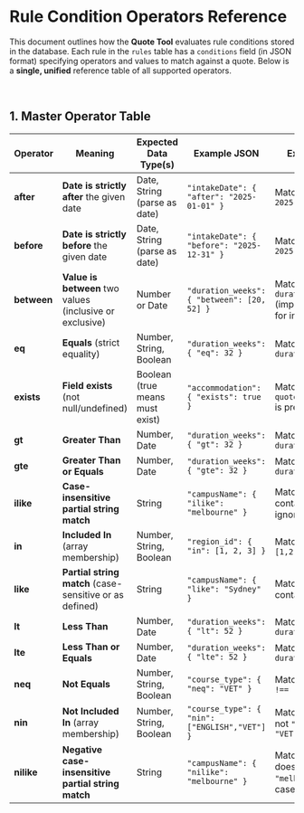 # Rule Condition Operators Reference

This document outlines how the **Quote Tool** evaluates rule conditions stored in the database. Each rule in the `rules` table has a `conditions` field (in JSON format) specifying operators and values to match against a quote. Below is a **single, unified** reference table of all supported operators.

<br>

## **1. Master Operator Table**

| **Operator** | **Meaning**                                              | **Expected Data Type(s)**       | **Example JSON**                             | **Example Evaluation**                                                            |
| ------------ | -------------------------------------------------------- | ------------------------------- | -------------------------------------------- | --------------------------------------------------------------------------------- |
| **after**    | **Date is strictly after** the given date                | Date, String (parse as date)    | `"intakeDate": { "after": "2025-01-01" }`    | Matches if `intakeDate` > `2025-01-01`                                            |
| **before**   | **Date is strictly before** the given date               | Date, String (parse as date)    | `"intakeDate": { "before": "2025-12-31" }`   | Matches if `intakeDate` < `2025-12-31`                                            |
| **between**  | **Value is between** two values (inclusive or exclusive) | Number or Date                  | `"duration_weeks": { "between": [20, 52] }`  | Matches if `20 <= duration_weeks <= 52` (implementation can vary for inclusively) |
| **eq**       | **Equals** (strict equality)                             | Number, String, Boolean         | `"duration_weeks": { "eq": 32 }`             | Matches if `duration_weeks === 32`                                                |
| **exists**   | **Field exists** (not null/undefined)                    | Boolean (true means must exist) | `"accommodation": { "exists": true }`        | Matches if `quoteInput.accommodation` is present and not null                     |
| **gt**       | **Greater Than**                                         | Number, Date                    | `"duration_weeks": { "gt": 32 }`             | Matches if `duration_weeks > 32`                                                  |
| **gte**      | **Greater Than or Equals**                               | Number, Date                    | `"duration_weeks": { "gte": 32 }`            | Matches if `duration_weeks >= 32`                                                 |
| **ilike**    | **Case-insensitive partial string match**                | String                          | `"campusName": { "ilike": "melbourne" }`     | Matches if `campusName` contains `"melbourne"`, ignoring case                     |
| **in**       | **Included In** (array membership)                       | Number, String, Boolean         | `"region_id": { "in": [1, 2, 3] }`           | Matches if `region_id` ∈ `[1,2,3]`                                                |
| **like**     | **Partial string match** (case-sensitive or as defined)  | String                          | `"campusName": { "like": "Sydney" }`         | Matches if `campusName` contains `"Sydney"`                                       |
| **lt**       | **Less Than**                                            | Number, Date                    | `"duration_weeks": { "lt": 52 }`             | Matches if `duration_weeks < 52`                                                  |
| **lte**      | **Less Than or Equals**                                  | Number, Date                    | `"duration_weeks": { "lte": 52 }`            | Matches if `duration_weeks <= 52`                                                 |
| **neq**      | **Not Equals**                                           | Number, String, Boolean         | `"course_type": { "neq": "VET" }`            | Matches if `course_type !== "VET"`                                                |
| **nin**      | **Not Included In** (array membership)                   | Number, String, Boolean         | `"course_type": { "nin": ["ENGLISH","VET"] }` | Matches if `course_type` is not `"ENGLISH"` and not `"VET"`                        |
| **nilike**   | **Negative case-insensitive partial string match**       | String                          | `"campusName": { "nilike": "melbourne" }`    | Matches if `campusName` does not contain `"melbourne"`, ignoring case             |
